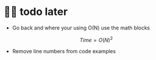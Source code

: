 # 👨‍🔬 todo later

* Go back and where your using O(N) use the math blocks&#x20;

$$
Time = O(N)^2
$$

* Remove line numbers from code examples
